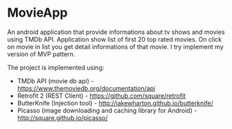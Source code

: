# MovieApp

An android application that provide informations about tv shows and movies using TMDb API. Application show list of first 20 top rated movies. On click on movie in list you get detail informations of that movie. I try implement my version of MVP pattern.

The project is implemented using:
- TMDb API (movie db api) - https://www.themoviedb.org/documentation/api
- Retrofit 2  (REST Client) - https://github.com/square/retrofit
- ButterKnife (Injection tool) - http://jakewharton.github.io/butterknife/
- Picasso (image downloading and caching library for Android) - http://square.github.io/picasso/
